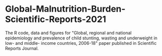 # Global-Malnutrition-Burden-Scientific-Reports-2021
The R code, data and figures for "Global, regional and national epidemiology and prevalence of child stunting, wasting and underweight in low- and middle- income countries, 2006-18" 
paper published in Scientific Reports Journal.
